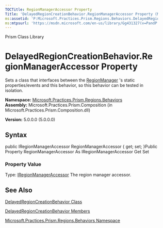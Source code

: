 ```yaml
---
TOCTitle: RegionManagerAccessor Property
Title: 'DelayedRegionCreationBehavior.RegionManagerAccessor Property (Microsoft.Practices.Prism.Regions.Behaviors)'
ms:assetid: 'P:Microsoft.Practices.Prism.Regions.Behaviors.DelayedRegionCreationBehavior.RegionManagerAccessor'
ms:mtpsurl: 'https://msdn.microsoft.com/en-us/library/Gg431327(v=PandP.50)'
---
```


Prism Class Library

DelayedRegionCreationBehavior.RegionManagerAccessor Property
================================================================

Sets a class that interfaces between the [RegionManager](https://msdn.microsoft.com/library/microsoft.practices.prism.regions.regionmanager) 's static properties/events and this behavior, so this behavior can be tested in isolation.

**Namespace:** [Microsoft.Practices.Prism.Regions.Behaviors](https://msdn.microsoft.com/library/microsoft.practices.prism.regions.behaviors)
**Assembly:** Microsoft.Practices.Prism.Composition (in Microsoft.Practices.Prism.Composition.dll)

**Version:** 5.0.0.0 (5.0.0.0)

## Syntax


public IRegionManagerAccessor RegionManagerAccessor { get; set; }Public Property RegionManagerAccessor As IRegionManagerAccessor Get Set
### Property Value

Type: [IRegionManagerAccessor](https://msdn.microsoft.com/library/microsoft.practices.prism.regions.iregionmanageraccessor)
The region manager accessor.

See Also
--------


[DelayedRegionCreationBehavior Class](https://msdn.microsoft.com/library/microsoft.practices.prism.regions.behaviors.delayedregioncreationbehavior)

[DelayedRegionCreationBehavior Members](https://msdn.microsoft.com/allmembers.t:microsoft.practices.prism.regions.behaviors.delayedregioncreationbehavior)

[Microsoft.Practices.Prism.Regions.Behaviors Namespace](https://msdn.microsoft.com/library/microsoft.practices.prism.regions.behaviors)
